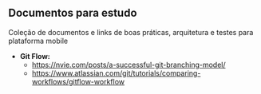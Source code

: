 ## Documentos para estudo
Coleção de documentos e links de boas práticas, arquitetura e testes para plataforma mobile

- **Git Flow:**
  - https://nvie.com/posts/a-successful-git-branching-model/
  - https://www.atlassian.com/git/tutorials/comparing-workflows/gitflow-workflow
